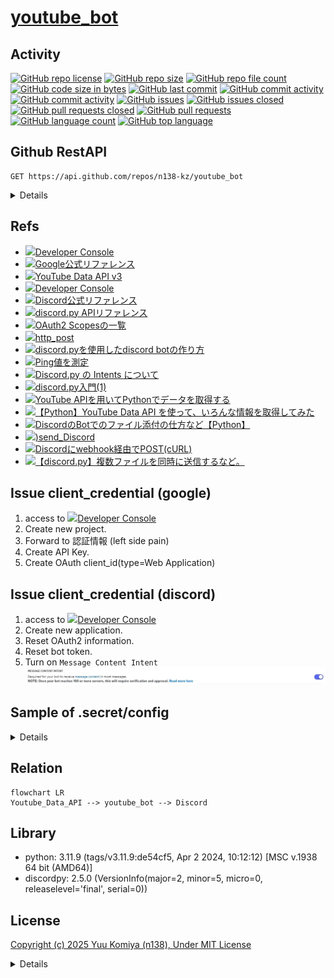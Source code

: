# [youtube_bot](https://github.com/n138-kz/youtube_bot)

## Activity

[![GitHub repo license](https://img.shields.io/github/license/n138-kz/youtube_bot)](/LICENSE)
[![GitHub repo size](https://img.shields.io/github/repo-size/n138-kz/youtube_bot)](/../../)
[![GitHub repo file count](https://img.shields.io/github/directory-file-count/n138-kz/youtube_bot)](/../../)
[![GitHub code size in bytes](https://img.shields.io/github/languages/code-size/n138-kz/youtube_bot)](/../../)
[![GitHub last commit](https://img.shields.io/github/last-commit/n138-kz/youtube_bot)](/../../commits)
[![GitHub commit activity](https://img.shields.io/github/commit-activity/w/n138-kz/youtube_bot)](/../../commits)
[![GitHub commit activity](https://img.shields.io/github/commit-activity/t/n138-kz/youtube_bot)](/../../commits)
[![GitHub issues](https://img.shields.io/github/issues/n138-kz/youtube_bot)](/../../issues)
[![GitHub issues closed](https://img.shields.io/github/issues-closed/n138-kz/youtube_bot)](/../../issues)
[![GitHub pull requests closed](https://img.shields.io/github/issues-pr-closed/n138-kz/youtube_bot)](/../../pulls)
[![GitHub pull requests](https://img.shields.io/github/issues-pr/n138-kz/youtube_bot)](/../../pulls)
[![GitHub language count](https://img.shields.io/github/languages/count/n138-kz/youtube_bot)](/../../)
[![GitHub top language](https://img.shields.io/github/languages/top/n138-kz/youtube_bot)](/../../)

## Github RestAPI

```http
GET https://api.github.com/repos/n138-kz/youtube_bot
```

<details>

  [n138-kz/youtube_bot](https://api.github.com/repos/n138-kz/youtube_bot) (Public repos only)
  
</details>

## Refs

- [![](https://www.google.com/s2/favicons?size=64&domain=https://console.cloud.google.com/)Developer Console](https://console.cloud.google.com/apis/credentials?hl=ja&project=upbeat-splicer-325708)
- [![](https://www.google.com/s2/favicons?size=64&domain=https://console.cloud.google.com/)Google公式リファレンス](https://developers.google.com/identity/gsi/web/guides/migration?hl=ja)
- [![](https://www.google.com/s2/favicons?size=64&domain=https://console.cloud.google.com/)YouTube Data API v3](https://console.cloud.google.com/apis/api/youtube.googleapis.com/quotas?inv=1&invt=AbqMUg&project=bold-rampart-413416)
- [![](https://www.google.com/s2/favicons?size=64&domain=https://discord.com)Developer Console](https://discord.com/developers/applications)
- [![](https://www.google.com/s2/favicons?size=64&domain=https://discord.com)Discord公式リファレンス](https://discord.com/developers/docs/topics/oauth2)
- [![](https://www.google.com/s2/favicons?size=64&domain=https://discord.com)discord.py APIリファレンス](https://discordpy.readthedocs.io/ja/latest/api.html)
- [![](https://www.google.com/s2/favicons?size=64&domain=https://scrapbox.io)OAuth2 Scopesの一覧](https://scrapbox.io/discordwiki/OAuth2_Scopes%E3%81%AE%E4%B8%80%E8%A6%A7)
- [![](https://www.google.com/s2/favicons?size=64&domain=https://github.com)http_post](https://github.com/n138-kz/http_post)
- [![](https://www.google.com/s2/favicons?size=64&domain=https://qiita.com)discord.pyを使用したdiscord botの作り方](https://qiita.com/TakeMimi/items/1e2d76eecc25e92c93ef#210-ver)
- [![](https://www.google.com/s2/favicons?size=64&domain=https://discordbot.jp)Ping値を測定](https://discordbot.jp/blog/16/)
- [![](https://www.google.com/s2/favicons?size=64&domain=https://qiita.com)Discord.py の Intents について](https://qiita.com/Erytheia/items/8b8e14f60fd7f266872b)
- [![](https://www.google.com/s2/favicons?size=64&domain=https://qiita.com)discord.py入門(1)](https://qiita.com/sizumita/items/9d44ae7d1ce007391699)
- [![](https://www.google.com/s2/favicons?size=64&domain=https://zenn.dev)YouTube APIを用いてPythonでデータを取得する](https://zenn.dev/eito_blog/articles/94dc874c112c9f)
- [![](https://www.google.com/s2/favicons?size=64&domain=https://qiita.com)【Python】YouTube Data API を使って、いろんな情報を取得してみた](https://qiita.com/rkamikawa/items/dd1fd4c1427ece787eea)
- [![](https://www.google.com/s2/favicons?size=64&domain=https://qiita.com)DiscordのBotでのファイル添付の仕方など【Python】](https://qiita.com/chatrate/items/aa6625f6663fa2ca33d6)
- [![](https://www.google.com/s2/favicons?size=64&domain=https://github.com))send_Discord](https://github.com/n138-kz/send_Discord)
- [![](https://www.google.com/s2/favicons?size=64&domain=https://qiita.com)Discordにwebhook経由でPOST(cURL)](https://qiita.com/n138-kz/items/7b86e3eee9d9994fc4d2)
- [![](https://www.google.com/s2/favicons?size=64&domain=https://zenn.dev)【discord.py】複数ファイルを同時に送信するなど。](https://zenn.dev/milkystack/articles/35948cdfb7eb00)

## Issue client_credential (google)

1. access to [![](https://www.google.com/s2/favicons?size=64&domain=https://console.cloud.google.com/)Developer Console](https://console.cloud.google.com/apis/credentials?hl=ja&project=upbeat-splicer-325708)
1. Create new project.
1. Forward to 認証情報 (left side pain)
1. Create API Key.
1. Create OAuth client_id(type=Web Application)

## Issue client_credential (discord)

1. access to [![](https://www.google.com/s2/favicons?size=64&domain=https://discord.com)Developer Console](https://discord.com/developers/applications)
1. Create new application.
1. Reset OAuth2 information.
1. Reset bot token.
1. Turn on `Message Content Intent`
![](docs/assets/d0fa711d463ea216a117245a8b945635.webp)

## Sample of .secret/config

<details>

```json
{
    "internal":{
        "build":{
            "requirement":[
                "discord",
                "google-api-python-client"
            ]
        },
        "youtube":{
            "notice_limit":3600,
            "cycle_interval":300,
            "channel_id":""
        },
        "discord":{
            "send_message_channel":{
                "on_ready":[
                ],
                "notice":[
                ]
            }
        }
    },
    "external":{
        "youtube":{
            "api_key":"",
            "client_id":"",
            "client_secret":"",
            "web": {
                "client_id": "",
                "project_id": "",
                "auth_uri": "",
                "token_uri": "",
                "auth_provider_x509_cert_url": "",
                "client_secret": ""
            }
        },
        "discord":{
            "client_id":0,
            "client_secret":"",
            "public_key":"",
            "bot_token":"",
            "scope":{
                "redirect_url":null,
                "bot":[
                    "view_channel (1024)",
                    "send_message (2048)",
                    "embed_links (16384)",
                    "attach_files (32768)",
                    "read_message_history (65536)",
                    "mention_everyone (131072)",
                    "use_slash_command (2147483648)",
                    "use_embedded_activities (549755813888)"
                ]
            },
            "install_context":{
                "user":false,
                "guild":true
            },
            "bot_invite_url":""
        }
    }
}
```

|項目名|必須|デフォルト値|説明|
|:-|:-|:-|:-|
|`.internal.build.requirement`|🟢False|||
|`.internal.discord.send_message_channel.on_ready`|🟠True||指定しない場合は`[]`|
|`.internal.discord.send_message_channel.notice`|🟠True||指定しない場合は`[]`|
|`.internal.youtube.cycle_interval`|🟠True|||
|`.internal.youtube.channel_id`|🟠True|||
|`.internal.youtube.notice_limit`|🟠True|||
|`.external.youtube.api_key`|🟠True|||
|`.external.youtube.client_id`|🟠True|||
|`.external.youtube.client_secret`|🟠True|||
|`.external.youtube.web`|🟢False|||
|`.external.discord.bot_token`|🟠True|||
|`.external.discord.client_id`|🟠True|||
|`.external.discord.client_secret`|🟠True|||
|`.external.discord.bot_invite_url`|🟢False|||
|`.external.discord.public_key`|🟢False|||
|`.external.discord.scope.bot`|🟢False|||
|`.external.discord.scope.redirect_url`|🟢False|||
|`.external.discord.install_context.user`|🟢False|||
|`.external.discord.install_context.guild`|🟢False|||

</details>

## Relation

```mermaid
flowchart LR
Youtube_Data_API --> youtube_bot --> Discord
```

## Library

- python: 3.11.9 (tags/v3.11.9:de54cf5, Apr  2 2024, 10:12:12) [MSC v.1938 64 bit (AMD64)]
- discordpy: 2.5.0 (VersionInfo(major=2, minor=5, micro=0, releaselevel='final', serial=0))

## License

[Copyright (c) 2025 Yuu Komiya (n138), Under MIT License](LICENSE)  

<details>

[MIT_License | wikipedia](https://ja.wikipedia.org/wiki/MIT_License)

[The MIT License](https://opensource.org/license/mit/)
> [n138-kz/*](./) is licensed under the `MIT License`.  
>
> Permission is hereby granted, free of charge, to any person obtaining a copy of this software and associated documentation files (the “Software”), to deal in the Software without restriction, including without limitation the rights to use, copy, modify, merge, publish, distribute, sublicense, and/or sell copies of the Software, and to permit persons to whom the Software is furnished to do so, subject to the following conditions:
>
> `Copyright <YEAR> <COPYRIGHT HOLDER>`
> 
> The above copyright notice and this permission notice shall be included in all copies or substantial portions of the Software.
> 
> THE SOFTWARE IS PROVIDED “AS IS”, WITHOUT WARRANTY OF ANY KIND, EXPRESS OR IMPLIED, INCLUDING BUT NOT LIMITED TO THE WARRANTIES OF MERCHANTABILITY, FITNESS FOR A PARTICULAR PURPOSE AND NONINFRINGEMENT. IN NO EVENT SHALL THE AUTHORS OR COPYRIGHT HOLDERS BE LIABLE FOR ANY CLAIM, DAMAGES OR OTHER LIABILITY, WHETHER IN AN ACTION OF CONTRACT, TORT OR OTHERWISE, ARISING FROM, OUT OF OR IN CONNECTION WITH THE SOFTWARE OR THE USE OR OTHER DEALINGS IN THE SOFTWARE.

[The MIT License](https://opensource.org/license/mit/)
> [n138-kz/*](./) は、MIT ライセンスに基づいてライセンスされています。  
> 以下に定める条件に従い、本ソフトウェアおよび関連文書のファイル（以下「ソフトウェア」）の複製を取得するすべての人に対し、ソフトウェアを無制限に扱うことを無償で許可します。これには、ソフトウェアの複製を使用、複写、変更、結合、掲載、頒布、サブライセンス、および/または販売する権利、およびソフトウェアを提供する相手に同じことを許可する権利も無制限に含まれます。  
>
> `Copyright (c) <著作権発生年> <著作権保持者名>`
> 
> 上記の著作権表示および本許諾表示を、ソフトウェアのすべての複製または重要な部分に記載するものとします。
>
> ソフトウェアは「現状のまま」で、明示であるか暗黙であるかを問わず、何らの保証もなく提供されます。ここでいう保証とは、商品性、特定の目的への適合性、および権利非侵害についての保証も含みますが、それに限定されるものではありません。
> 作者または著作権者は、契約行為、不法行為、またはそれ以外であろうと、ソフトウェアに起因または関連し、あるいはソフトウェアの使用またはその他の扱いによって生じる一切の請求、損害、その他の義務について何らの責任も負わないものとします。

### Permissions / 許可
- Commercial use / 商用利用
- Modification / 改変
- Distribution / 再配布
- Private use / 私的使用 

### Limitations / 制限事項
- Liability / 発生した問題に責任を負わない
- Warranty / 無保証

</details>
